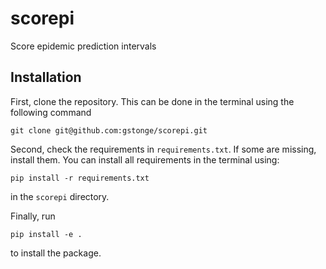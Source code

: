 # scorepi

Score epidemic prediction intervals

## Installation

First, clone the repository. This can be done in the terminal using the following command
```
git clone git@github.com:gstonge/scorepi.git
```

Second, check the requirements in `requirements.txt`. If some are missing, install them. You can
install all requirements in the terminal using:
```
pip install -r requirements.txt
```
in the `scorepi` directory.

Finally, run
```
pip install -e .
```
to install the package.
